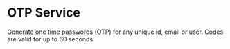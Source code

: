 # OTP Service

Generate one time passwords (OTP) for any unique id, email or user. Codes are valid for up to 60 seconds.
